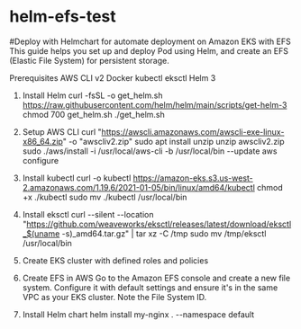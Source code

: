 # helm-efs-test

#Deploy with Helmchart for automate deployment on Amazon EKS with  EFS
This guide helps you set up and deploy Pod using Helm, and create an EFS (Elastic File System) for persistent storage.

Prerequisites
AWS CLI v2
Docker
kubectl
eksctl
Helm 3

1. Install Helm
   curl -fsSL -o get_helm.sh https://raw.githubusercontent.com/helm/helm/main/scripts/get-helm-3
   chmod 700 get_helm.sh
   ./get_helm.sh

2. Setup AWS CLI
   curl "https://awscli.amazonaws.com/awscli-exe-linux-x86_64.zip" -o "awscliv2.zip"
   sudo apt install unzip
   unzip awscliv2.zip
   sudo ./aws/install -i /usr/local/aws-cli -b /usr/local/bin --update
   aws configure

3. Install kubectl
   curl -o kubectl https://amazon-eks.s3.us-west-2.amazonaws.com/1.19.6/2021-01-05/bin/linux/amd64/kubectl
   chmod +x ./kubectl
   sudo mv ./kubectl /usr/local/bin

4. Install eksctl
   curl --silent --location "https://github.com/weaveworks/eksctl/releases/latest/download/eksctl_$(uname -s)_amd64.tar.gz" | tar xz -C /tmp
   sudo mv /tmp/eksctl /usr/local/bin

5. Create EKS cluster with defined roles and policies 
6. Create EFS in AWS
   Go to the Amazon EFS console and create a new file system.
   Configure it with default settings and ensure it's in the same VPC as your EKS cluster.
   Note the File System ID.

7. Install Helm chart
   helm install my-nginx . --namespace default



